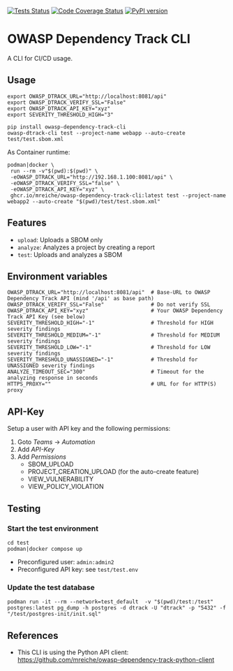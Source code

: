 [![Tests Status](https://github.com/mreiche/owasp-dependency-track-cli/actions/workflows/test-and-build.yml/badge.svg)](https://github.com/mreiche/owasp-dependency-track-cli/actions/workflows/test-and-build.yml)
[![Code Coverage Status](https://codecov.io/github/mreiche/owasp-dependency-track-cli/branch/main/graph/badge.svg)](https://app.codecov.io/github/mreiche/owasp-dependency-track-cli)
[![PyPI version](https://badge.fury.io/py/owasp-dependency-track-cli.svg)](https://badge.fury.io/py/owasp-dependency-track-cli)

# OWASP Dependency Track CLI

A CLI for CI/CD usage.

## Usage

```shell
export OWASP_DTRACK_URL="http://localhost:8081/api"
export OWASP_DTRACK_VERIFY_SSL="False"
export OWASP_DTRACK_API_KEY="xyz"
export SEVERITY_THRESHOLD_HIGH="3"

pip install owasp-dependency-track-cli
owasp-dtrack-cli test --project-name webapp --auto-create test/test.sbom.xml
```

As Container runtime:

```shell
podman|docker \
 run --rm -v"$(pwd):$(pwd)" \
 -eOWASP_DTRACK_URL="http://192.168.1.100:8081/api" \
 -eOWASP_DTRACK_VERIFY_SSL="false" \
 -eOWASP_DTRACK_API_KEY="xyz" \
 ghcr.io/mreiche/owasp-dependency-track-cli:latest test --project-name webapp2 --auto-create "$(pwd)/test/test.sbom.xml"
```

## Features

- `upload`: Uploads a SBOM only
- `analyze`: Analyzes a project by creating a report
- `test`: Uploads and analyzes a SBOM

## Environment variables
```shell
OWASP_DTRACK_URL="http://localhost:8081/api"  # Base-URL to OWASP Dependency Track API (mind '/api' as base path)
OWASP_DTRACK_VERIFY_SSL="False"               # Do not verify SSL
OWASP_DTRACK_API_KEY="xyz"                    # Your OWASP Dependency Track API Key (see below)
SEVERITY_THRESHOLD_HIGH="-1"                  # Threshold for HIGH severity findings
SEVERITY_THRESHOLD_MEDIUM="-1"                # Threshold for MEDIUM severity findings
SEVERITY_THRESHOLD_LOW="-1"                   # Threshold for LOW severity findings
SEVERITY_THRESHOLD_UNASSIGNED="-1"            # Threshold for UNASSIGNED severity findings
ANALYZE_TIMEOUT_SEC="300"                     # Timeout for the analyzing response in seconds
HTTPS_PROXY=""                                # URL for for HTTP(S) proxy
```

## API-Key

Setup a user with API key and the following permissions:

1. Goto *Teams* -> *Automation*
2. Add *API-Key*
3. Add *Permissions*
   - SBOM_UPLOAD
   - PROJECT_CREATION_UPLOAD (for the auto-create feature)
   - VIEW_VULNERABILITY
   - VIEW_POLICY_VIOLATION

## Testing

### Start the test environment
```shell
cd test
podman|docker compose up
```

- Preconfigured user: `admin:admin2`
- Preconfigured API key: see `test/test.env`


### Update the test database
```shell
podman run -it --rm --network=test_default  -v "$(pwd)/test:/test" postgres:latest pg_dump -h postgres -d dtrack -U "dtrack" -p "5432" -f "/test/postgres-init/init.sql"
```

## References

- This CLI is using the Python API client: https://github.com/mreiche/owasp-dependency-track-python-client

